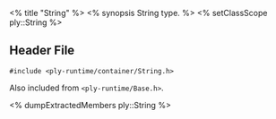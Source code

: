 <% title "String" %>
<% synopsis 
String type.
%>
<% setClassScope ply::String %>

## Header File

`#include <ply-runtime/container/String.h>`

Also included from `<ply-runtime/Base.h>`.

<% dumpExtractedMembers ply::String %>
